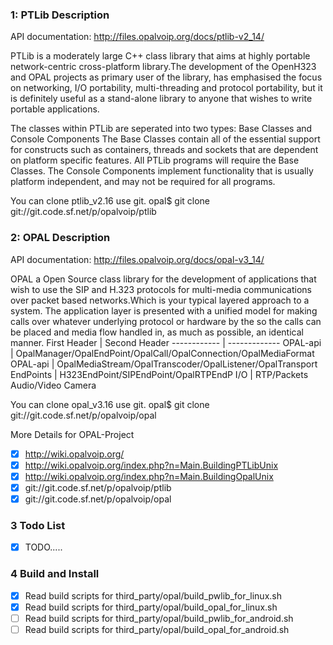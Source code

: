 ### 1: PTLib  Description
API documentation: http://files.opalvoip.org/docs/ptlib-v2_14/

PTLib is a moderately large C++ class library that aims at highly portable network-centric cross-platform library.The development of the OpenH323 and OPAL projects as primary user of the library, has emphasised the focus on networking, I/O portability, multi-threading and protocol portability, but it is definitely useful as a stand-alone library to anyone that wishes to write portable applications.

The classes within PTLib are seperated into two types: Base Classes and Console Components The Base Classes contain all of the essential support for constructs such as containers, threads and sockets that are dependent on platform specific features. All PTLib programs will require the Base Classes. The Console Components implement functionality that is usually platform independent, and may not be required for all programs.

You can clone ptlib_v2.16  use git. 
opal$ git clone git://git.code.sf.net/p/opalvoip/ptlib

### 2: OPAL Description
API documentation: http://files.opalvoip.org/docs/opal-v3_14/

OPAL a Open Source class library for the development of applications that wish to use the SIP and H.323 protocols for multi-media communications over packet based networks.Which is your typical layered approach to a system. The application layer is presented with a unified model for making calls over whatever underlying protocol or hardware by the so the calls can be placed and media flow handled in, as much as possible, an identical manner.
First Header | Second Header
------------ | -------------
OPAL-api | OpalManager/OpalEndPoint/OpalCall/OpalConnection/OpalMediaFormat
OPAL-api | OpalMediaStream/OpalTranscoder/OpalListener/OpalTransport
EndPoints | H323EndPoint/SIPEndPoint/OpalRTPEndP
I/O | RTP/Packets Audio/Video Camera

You can clone opal_v3.16  use git.
opal$ git clone git://git.code.sf.net/p/opalvoip/opal

More Details for OPAL-Project
- [x] http://wiki.opalvoip.org/
- [x] http://wiki.opalvoip.org/index.php?n=Main.BuildingPTLibUnix
- [x] http://wiki.opalvoip.org/index.php?n=Main.BuildingOpalUnix
- [x] git://git.code.sf.net/p/opalvoip/ptlib
- [x] git://git.code.sf.net/p/opalvoip/opal

### 3 Todo List
- [x] TODO.....


### 4 Build and Install
- [x] Read build scripts for third_party/opal/build_pwlib_for_linux.sh
- [x] Read build scripts for third_party/opal/build_opal_for_linux.sh
- [ ] Read build scripts for third_party/opal/build_pwlib_for_android.sh
- [ ] Read build scripts for third_party/opal/build_opal_for_android.sh

